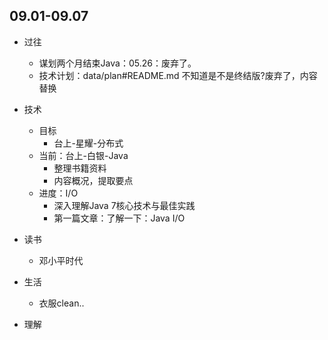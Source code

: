 ##  09.01-09.07

-   过往
    -   谋划两个月结束Java：05.26：废弃了。
    -   技术计划：data/plan#README.md 不知道是不是终结版?废弃了，内容替换
-   技术
    -   目标
        -   台上-星耀-分布式
    -   当前：台上-白银-Java
        -   整理书籍资料
        -   内容概况，提取要点
    -   进度：I/O
        -   深入理解Java 7核心技术与最佳实践
        -   第一篇文章：了解一下：Java I/O

-   读书
    -   邓小平时代
-   生活
    -   衣服clean..
-   理解


